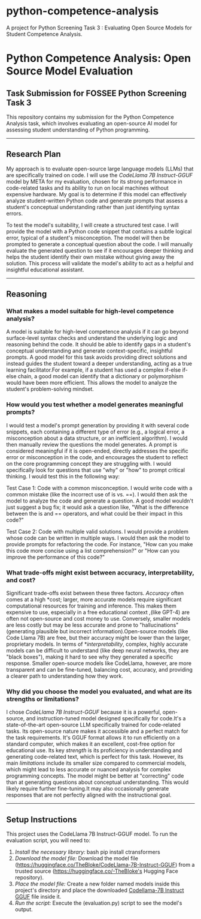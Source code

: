 # python-competence-analysis
A project for Python Screening Task 3 : Evaluating Open Source Models for Student Competence Analysis.
# Python Competence Analysis: Open Source Model Evaluation

## Task Submission for FOSSEE Python Screening Task 3

This repository contains my submission for the Python Competence Analysis task, which involves evaluating an open-source AI model for assessing student understanding of Python programming.

***

## Research Plan

My approach is to evaluate open-source large language models (LLMs) that are specifically trained on code. I will use the *CodeLlama 7B Instruct-GGUF* model by META for my evaluation, chosen for its strong performance in code-related tasks and its ability to run on local machines without expensive hardware. My goal is to determine if this model can effectively analyze student-written Python code and generate prompts that assess a student's conceptual understanding rather than just identifying syntax errors.

To test the model's suitability, I will create a structured test case. I will provide the model with a Python code snippet that contains a subtle logical error, typical of a student's misconception. The model will then be prompted to generate a conceptual question about the code. I will manually evaluate the generated question to see if it encourages deeper thinking and helps the student identify their own mistake without giving away the solution. This process will validate the model's ability to act as a helpful and insightful educational assistant.

***

## Reasoning

### What makes a model suitable for high-level competence analysis?

A model is suitable for high-level competence analysis if it can go beyond surface-level syntax checks and understand the underlying logic and reasoning behind the code. It should be able to identify gaps in a student's conceptual understanding and generate context-specific, insightful prompts. A good model for this task avoids providing direct solutions and instead guides the student toward a deeper understanding, acting as a true learning facilitator.For example, if a student has used a complex if-else if-else chain, a good model can identify that a dictionary or polymorphism would have been more efficient. This allows the model to analyze the student's problem-solving mindset.

### How would you test whether a model generates meaningful prompts?

I would test a model's prompt generation by providing it with several code snippets, each containing a different type of error (e.g., a logical error, a misconception about a data structure, or an inefficient algorithm). I would then manually review the questions the model generates. A prompt is considered meaningful if it is open-ended, directly addresses the specific error or misconception in the code, and encourages the student to reflect on the core programming concept they are struggling with. I would specifically look for questions that use "why" or "how" to prompt critical thinking.
 I would test this in the following way:

Test Case 1: Code with a common misconception. I would write code with a common mistake (like the incorrect use of is vs. ==). I would then ask the model to analyze the code and generate a question. A good model wouldn't just suggest a bug fix; it would ask a question like, "What is the difference between the is and == operators, and what could be their impact in this code?"

Test Case 2: Code with multiple valid solutions. I would provide a problem whose code can be written in multiple ways. I would then ask the model to provide prompts for refactoring the code. For instance, "How can you make this code more concise using a list comprehension?" or "How can you improve the performance of this code?"

### What trade-offs might exist between accuracy, interpretability, and cost?

Significant trade-offs exist between these three factors. *Accuracy* often comes at a high *cost; larger, more accurate models require significant computational resources for training and inference. This makes them expensive to use, especially in a free educational context ,(like GPT-4) are often not open-source and cost money to use. Conversely, smaller models are less costly but may be less accurate and prone to "hallucinations" (generating plausible but incorrect information).Open-source models (like Code Llama 7B) are free, but their accuracy might be lower than the larger, proprietary models. In terms of **interpretability*, complex, highly accurate models can be difficult to understand (like deep neural networks, they are "black boxes"), making it hard to see why they generated a specific response. 
Smaller open-source models like CodeLlama, however, are more transparent and can be fine-tuned, balancing cost, accuracy, and providing a clearer path to understanding how they work.

### Why did you choose the model you evaluated, and what are its strengths or limitations?

I chose *CodeLlama 7B Instruct-GGUF* because it is a powerful, open-source, and instruction-tuned model designed specifically for code.It's a state-of-the-art open-source LLM specifically trained for code-related tasks. Its open-source nature makes it accessible and a perfect match for the task requirements. It's GGUF format allows it to run efficiently on a standard computer, which makes it an excellent, cost-free option for educational use. Its key *strength* is its proficiency in understanding and generating code-related text, which is perfect for this task. 
However, its main *limitations* include its smaller size compared to commercial models, which might lead to less accurate or nuanced analysis for complex programming concepts. The model might be better at "correcting" code than at generating questions about conceptual understanding. This would likely require further fine-tuning.It may also occasionally generate responses that are not perfectly aligned with the instructional goal.

***

## Setup Instructions

This project uses the CodeLlama 7B Instruct-GGUF model. To run the evaluation script, you will need to:

1.  *Install the necessary library:*
    bash
    pip install ctransformers
2.   *Download the model file:*
    Download the model file (https://huggingface.co/TheBloke/CodeLlama-7B-Instruct-GGUF) from a trusted source (https://huggingface.co/-TheBloke's Hugging Face repository).
3.  *Place the model file:*
    Create a new folder named models inside this project's directory and place the downloaded [Codellama-7B Instruct GGUF](c:/Users/hp/Downloads/codellama-7b-instruct.Q4_K_M.gguf) file inside it.
4.  *Run the script:*
    Execute the (evaluation.py) script to see the model's output.

    
